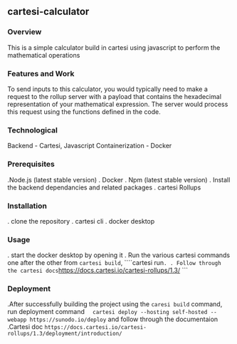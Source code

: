 ## cartesi-calculator

### Overview 
This is a simple calculator build in cartesi using javascript to perform the mathematical operations


### Features and Work
To send inputs to this calculator, you would typically need to make a request to the rollup server with a payload that contains the hexadecimal representation of your mathematical expression. 
The server would process this request using the functions defined in the code.

### Technological 

Backend - Cartesi, Javascript
Containerization - Docker

### Prerequisites

.Node.js (latest stable version)
. Docker
. Npm (latest stable version)
. Install the backend dependancies and related packages
. cartesi Rollups


### Installation
 . clone the repository 
 . cartesi cli
 . docker desktop
 

### Usage
. start the docker desktop by opening it
. Run the various cartesi commands one after the other from ```cartesi build```, ````cartesi run``` .
. Follow through the cartesi docs ```https://docs.cartesi.io/cartesi-rollups/1.3/ ```

### Deployment 

.After successfully building the project using the ``caresi build`` command, run deployment command ```  cartesi deploy --hosting self-hosted --webapp https://sunodo.io/deploy``` and follow through the documentaion 
.Cartesi doc ```https://docs.cartesi.io/cartesi-rollups/1.3/deployment/introduction/```


